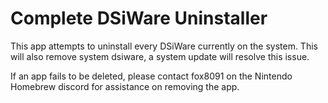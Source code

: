 # Complete DSiWare Uninstaller

This app attempts to uninstall every DSiWare currently on the system.
This will also remove system dsiware, a system update will resolve this issue.

If an app fails to be deleted, please contact fox8091 on the Nintendo Homebrew discord for assistance on removing the app.


